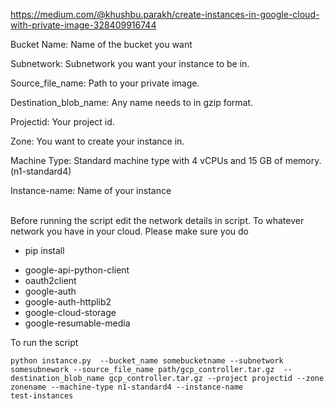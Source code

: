 https://medium.com/@khushbu.parakh/create-instances-in-google-cloud-with-private-image-328409916744

<p> Bucket Name: Name of the bucket you want </p>
<p> Subnetwork: Subnetwork you want your instance to be in. </p>
<p>Source_file_name: Path to your private image.</p>
<p> Destination_blob_name: Any name needs to in gzip format. </p>
<p> Projectid: Your project id. </p>
<p> Zone: You want to create your instance in. </p>
<p> Machine Type: Standard machine type with 4 vCPUs and 15 GB of memory. (n1-standard4)</p>
<p> Instance-name: Name of your instance </p> 
<br>
Before running the script edit the network details in script. To whatever network you have in your cloud. 
Please make sure you do 

* pip install 

- google-api-python-client
- oauth2client
- google-auth
- google-auth-httplib2
- google-cloud-storage
- google-resumable-media

To run the script 

```
python instance.py  --bucket_name somebucketname --subnetwork somesubnework --source_file_name path/gcp_controller.tar.gz  --destination_blob_name gcp_controller.tar.gz --project projectid --zone zonename --machine-type n1-standard4 --instance-name
test-instances
```
